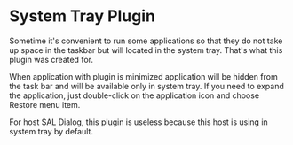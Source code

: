 # System Tray Plugin
Sometime it's convenient to run some applications so that they do not take up space in the taskbar but will located in the system tray. That's what this plugin was created for.

When application with plugin is minimized application will be hidden from the task bar and will be available only in system tray. If you need to expand the application, just double-click on the application icon and choose Restore menu item.

For host SAL Dialog, this plugin is useless because this host is using in system tray by default.